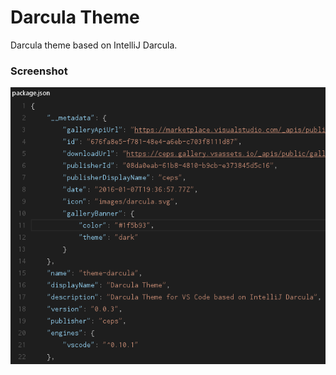 # Darcula Theme
Darcula theme based on IntelliJ Darcula.

### Screenshot
![Theme Screenshot](images/screenshot.png)
